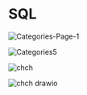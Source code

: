 # SQL
![Categories-Page-1](https://github.com/TrickAndTrack/SQL/assets/73180409/159d842c-0842-4ac9-86d0-60b079be0d25)


![Categories5](https://github.com/TrickAndTrack/SQL/assets/73180409/3e526c23-6e0f-4827-b1ff-30a294732bb5)


![chch](https://github.com/TrickAndTrack/SQL/assets/73180409/8abab348-69bd-4410-8065-e0096580d62e)


![chch drawio](https://github.com/TrickAndTrack/SQL/assets/73180409/c2505c6e-01cc-47b1-8a00-f098fec631b0)
